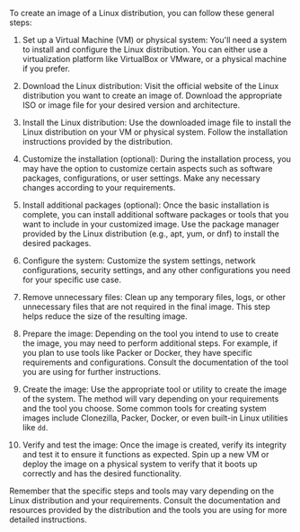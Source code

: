 To create an image of a Linux distribution, you can follow these general steps:  
  
1. Set up a Virtual Machine (VM) or physical system: You'll need a system to install and configure the Linux distribution. You can either use a virtualization platform like VirtualBox or VMware, or a physical machine if you prefer.  
  
2. Download the Linux distribution: Visit the official website of the Linux distribution you want to create an image of. Download the appropriate ISO or image file for your desired version and architecture.  
  
3. Install the Linux distribution: Use the downloaded image file to install the Linux distribution on your VM or physical system. Follow the installation instructions provided by the distribution.  
  
4. Customize the installation (optional): During the installation process, you may have the option to customize certain aspects such as software packages, configurations, or user settings. Make any necessary changes according to your requirements.  
  
5. Install additional packages (optional): Once the basic installation is complete, you can install additional software packages or tools that you want to include in your customized image. Use the package manager provided by the Linux distribution (e.g., apt, yum, or dnf) to install the desired packages.  
  
6. Configure the system: Customize the system settings, network configurations, security settings, and any other configurations you need for your specific use case.  
  
7. Remove unnecessary files: Clean up any temporary files, logs, or other unnecessary files that are not required in the final image. This step helps reduce the size of the resulting image.  
  
8. Prepare the image: Depending on the tool you intend to use to create the image, you may need to perform additional steps. For example, if you plan to use tools like Packer or Docker, they have specific requirements and configurations. Consult the documentation of the tool you are using for further instructions.  
  
9. Create the image: Use the appropriate tool or utility to create the image of the system. The method will vary depending on your requirements and the tool you choose. Some common tools for creating system images include Clonezilla, Packer, Docker, or even built-in Linux utilities like `dd`.  
  
10. Verify and test the image: Once the image is created, verify its integrity and test it to ensure it functions as expected. Spin up a new VM or deploy the image on a physical system to verify that it boots up correctly and has the desired functionality.  
  
Remember that the specific steps and tools may vary depending on the Linux distribution and your requirements. Consult the documentation and resources provided by the distribution and the tools you are using for more detailed instructions.